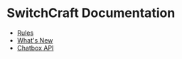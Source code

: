 # SwitchCraft Documentation

- [Rules](/rules)
- [What's New](/whats-new)
- [Chatbox API](/chatbox)
